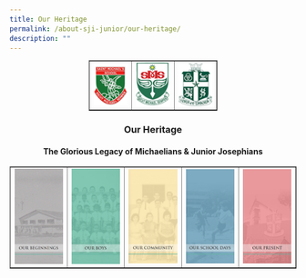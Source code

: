 ```yaml
---
title: Our Heritage
permalink: /about-sji-junior/our-heritage/
description: ""
---
```

<table border="1" style="border-collapse: collapse; width: 45%; margin-left: auto; margin-right: auto;">
<tbody>
<tr>
<td style="width: 33.3333%;"><img src="/images/logos1.png"></td>
<td style="width: 33.3333%;"><img src="/images/logos2.png"></td>
<td style="width: 33.3333%;"><img src="/images/logos3.png"></td>
</tr>
</tbody>
</table>
<h3 style="text-align: center;"><strong>Our Heritage</strong></h3><strong>
	
<h4 style="text-align: center;"><strong>The Glorious Legacy of Michaelians &amp; Junior Josephians</strong></h4><strong>
	
<table border="1" style="border-collapse: collapse; width: 100%;">
  <tbody>
    <tr>
      <td style="width: 20%;">
        <a href="/about-sji-junior/our-heritage/our-beginnings/our-founder"><img alt="heritage1" src="/images/heritage1.png"></a>
      </td>
      <td style="width: 20%;">
        <a href="/about-sji-junior/our-heritage/our-boys/illustrious-alumni"><img alt="heritage2" src="/images/heritage2.png"></a>
      </td>
      <td style="width: 20%;">
        <a href="/about-sji-junior/our-heritage/our-community/our-staff-through-the-years"><img alt="heritage3" src="/images/heritage3.png"></a>
      </td>
      <td style="width: 20%;">
        <a href="/about-sji-junior/our-heritage/our-school-days/spiritual-life/"><img alt="heritage4" src="/images/heritage4.png"></a>
      </td>
      <td style="width: 20%;">
        <a href="/about-sji-junior/our-heritage/our-present/a-new-era"><img alt="heritage5" src="/images/heritage5.png"></a>
      </td>
    </tr>
  </tbody>
</table></strong></strong>